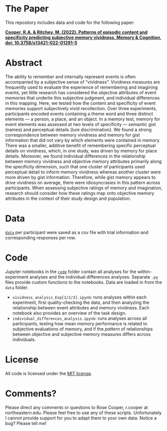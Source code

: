 # The Paper
This repository includes data and code for the following paper:

**[Cooper, R.A. & Ritchey, M. (2022). Patterns of episodic content and specificity predicting subjective memory vividness. Memory & Cognition, doi: 10.3758/s13421-022-01291-5](https://rdcu.be/cIgUb)**

# Abstract

The ability to remember and internally represent events is often accompanied by a subjective sense of “vividness”. Vividness measures are frequently used to evaluate the experience of remembering and imagining events, yet little research has considered the objective attributes of event memories that underlie this subjective judgment, and individual differences in this mapping. Here, we tested how the content and specificity of event memories support subjectively vivid recollection. Over three experiments, participants encoded events containing a theme word and three distinct elements — a person, a place, and an object. In a memory test, memory for event elements was assessed at two levels of specificity — semantic gist (names) and perceptual details (lure discrimination). We found a strong correspondence between memory vividness and memory for gist information that did not vary by which elements were contained in memory. There was a smaller, additive benefit of remembering specific perceptual details on vividness, which, in one study, was driven by memory for place details. Moreover, we found individual differences in the relationship between memory vividness and objective memory attributes primarily along the specificity dimension, such that one cluster of participants used perceptual detail to inform memory vividness whereas another cluster were more driven by gist information. Therefore, while gist memory appears to drive vividness on average, there were idiosyncrasies in this pattern across participants. When assessing subjective ratings of memory and imagination, research should consider how these ratings map onto objective memory attributes in the context of their study design and population.

# Data

[`data`](https://github.com/memobc/paper-vividness-features/tree/main/data) per participant were saved as a csv file with trial information and corresponding responses per row.

# Code

Jupyter notebooks in the [`code`](https://github.com/memobc/paper-vividness-features/tree/main/code) folder contain all analyses for the within-experiment analyses and the individual differences analyses. Separate `.py` files provide custom functions to the notebooks. Data are loaded in from the `data` folder.
* `vividness_analysis_Exp[1/2/3].ipynb`: runs analyses within each experiment, first quality-checking the data, and then analyzing the relationship between event attributes and memory vividness. Each notebook also provides an overview of the task design.
* `individual_differences_analysis.ipynb`: runs analyses across all participants, testing how mean memory performance is related to subjective evaluations of memory, and if the *pattern* of relationships between objective and subjective memory measures differs across individuals.

# License
All code is licensed under the [MIT license](https://github.com/memobc/paper-vividness-features/blob/main/LICENSE).

# Comments?
Please direct any comments or questions to Rose Cooper, r.cooper at northeastern.edu. Please feel free to use any of these scripts. Unfortunately I cannot provide support for you to adapt them to your own data. Notice a bug? Please tell me!
